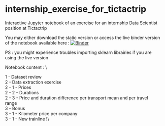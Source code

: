 # internship_exercise_for_tictactrip
Interactive Jupyter notebook of an exercise for an internship Data Scientist position at Tictactrip

You may either download the static version or access the live binder version of the notebook available here :
[![Binder](https://mybinder.org/badge_logo.svg)](https://mybinder.org/v2/gh/G4nnesh/internship_exercise_for_tictactrip/main?filepath=tictactrip_internship_exercise_El_Mehdi_CHOUHAM.ipynb)

PS : you might experience troubles importing sklearn librairies if you are using the live version

Notebook content : \

1 - Dataset review\
2 - Data extraction exercise\
	2 - 1 - Prices\
	2 - 2 - Durations\
  2 - 3 - Price and duration difference per transport mean and per travel range\
3 - Bonus\
  3 - 1 - Kilometer price per company\
  3 - 1 - New trainline !\
